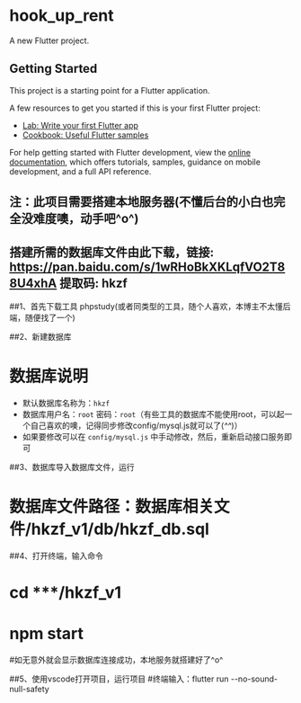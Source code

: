 # hook_up_rent

A new Flutter project.

## Getting Started

This project is a starting point for a Flutter application.

A few resources to get you started if this is your first Flutter project:

- [Lab: Write your first Flutter app](https://docs.flutter.dev/get-started/codelab)
- [Cookbook: Useful Flutter samples](https://docs.flutter.dev/cookbook)

For help getting started with Flutter development, view the
[online documentation](https://docs.flutter.dev/), which offers tutorials,
samples, guidance on mobile development, and a full API reference.





## 注：此项目需要搭建本地服务器(不懂后台的小白也完全没难度噢，动手吧^o^)

## 搭建所需的数据库文件由此下载，链接: https://pan.baidu.com/s/1wRHoBkXKLqfVO2T88U4xhA 提取码: hkzf 

##1、首先下载工具 phpstudy(或者同类型的工具，随个人喜欢，本博主不太懂后端，随便找了一个)

##2、新建数据库
# 数据库说明
- 默认数据库名称为：`hkzf`
- 数据库用户名：`root` 密码：`root`（有些工具的数据库不能使用root，可以起一个自己喜欢的噢，记得同步修改config/mysql.js就可以了(*^^*)）
- 如果要修改可以在 `config/mysql.js` 中手动修改，然后，重新启动接口服务即可

##3、数据库导入数据库文件，运行
# 数据库文件路径：数据库相关文件/hkzf_v1/db/hkzf_db.sql

##4、打开终端，输入命令
#   cd ***/hkzf_v1 
#   npm start
#如无意外就会显示数据库连接成功，本地服务就搭建好了^o^


##5、使用vscode打开项目，运行项目
#终端输入：flutter run --no-sound-null-safety

